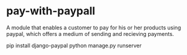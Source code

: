 # pay-with-paypall
A module that enables a customer to pay for his or her products using paypal, which offers a medium of sending and recieving payments. 


pip install django-paypal
python manage.py runserver
